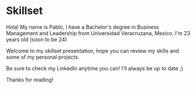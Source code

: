 # Skillset
Hola! My name is Pablo, I have a Bachelor's degree in Business Management and Leadership from Universidad Veracruzana, Mexico.
I'm 23 years old (soon to be 24) 

Welcome to my skillset presentation, hope you can review my skills and some of my personal projects. 

Be sure to check my LinkedIn anytime you can! I'll always be up to date ;)

Thanks for reading!

